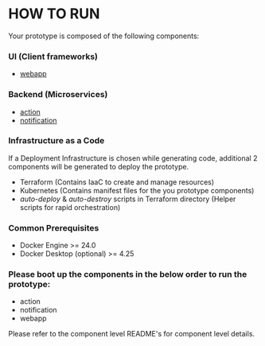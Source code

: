 # HOW TO RUN

Your prototype is composed of the following components:

### UI (Client frameworks)

-   [webapp](webapp/README.md)

### Backend (Microservices)

-   [action](action/README.md)
-   [notification](notification/README.md)

### Infrastructure as a Code

If a Deployment Infrastructure is chosen while generating code, additional 2 components will be generated to deploy the prototype.

-   Terraform (Contains IaaC to create and manage resources)
-   Kubernetes (Contains manifest files for the you prototype components)
-   _auto-deploy_ & _auto-destroy_ scripts in Terraform directory (Helper scripts for rapid orchestration)

### Common Prerequisites

-   Docker Engine >= 24.0
-   Docker Desktop (optional) >= 4.25

### Please boot up the components in the below order to run the prototype:

-   action
-   notification
-   webapp

Please refer to the component level README's for component level details.
